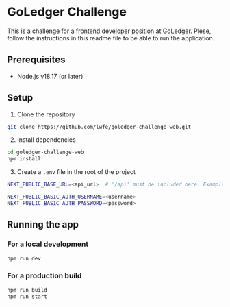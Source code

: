 # GoLedger Challenge

This is a challenge for a frontend developer position at GoLedger. Plese, follow the instructions in this readme file to be able to run the application.

## Prerequisites

- Node.js v18.17 (or later)

## Setup

1. Clone the repository

```bash
git clone https://github.com/lwfe/goledger-challenge-web.git
```

2. Install dependencies

```bash
cd goledger-challenge-web
npm install
```

3. Create a `.env` file in the root of the project

```bash
NEXT_PUBLIC_BASE_URL=<api_url>  # '/api' must be included here. Example: https://random.api.com/api

NEXT_PUBLIC_BASIC_AUTH_USERNAME=<username>
NEXT_PUBLIC_BASIC_AUTH_PASSWORD=<password>
```

## Running the app

### For a local development

```bash
npm run dev
```

### For a production build

```bash
npm run build
npm run start
```
